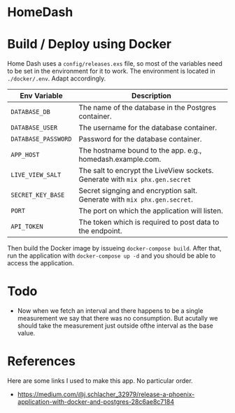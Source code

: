 # HomeDash

# Build / Deploy using Docker 

Home Dash uses a `config/releases.exs` file, so most of the variables need to be set in the environment for it to work. The environment is located in `./docker/.env`. Adapt accordingly.

| Env Variable        | Description                                                                  |
|---------------------|------------------------------------------------------------------------------|
| `DATABASE_DB`       | The name of the database in the Postgres container.                          |
| `DATABASE_USER`     | The username for the database container.                                     |
| `DATABASE_PASSWORD` | Password for the database container.                                         |
| `APP_HOST`          | The hostname bound to the app. e.g., homedash.example.com.                   |
| `LIVE_VIEW_SALT`    | The salt to encrypt the LiveView sockets. Generate with `mix phx.gen.secret` |
| `SECRET_KEY_BASE`   | Secret signging and encryption salt. Generate with `mix phx.gen.secret`.     |
| `PORT`              | The port on which the application will listen.                               |
| `API_TOKEN`         | The token which is required to post data to the endpoint.                    |


Then build the Docker image by issueing `docker-compose build`. After that, run the application with `docker-compose up -d` and you should be able to access the application.

# Todo 

 * Now when we fetch an interval and there happens to be a single measurement we say that there was no consumption. But acutally we should take the measurement just outside ofthe interval as the base value.
 
# References 

Here are some links I used to make this app. No particular order.

 * https://medium.com/@j.schlacher_32979/release-a-phoenix-application-with-docker-and-postgres-28c6ae8c7184